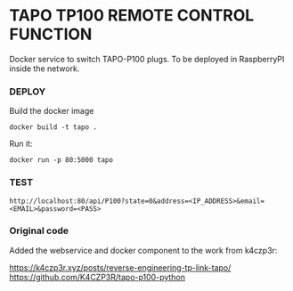# TAPO TP100 REMOTE CONTROL FUNCTION
Docker service to switch TAPO-P100 plugs. To be deployed in RaspberryPI inside the network.

### DEPLOY

Build the docker image

```
docker build -t tapo .
```

Run it:

```
docker run -p 80:5000 tapo
```

### TEST

```
http://localhost:80/api/P100?state=0&address=<IP_ADDRESS>&email=<EMAIL>&password=<PASS>
```

### Original code

Added the webservice and docker component to the work from k4czp3r:

https://k4czp3r.xyz/posts/reverse-engineering-tp-link-tapo/
https://github.com/K4CZP3R/tapo-p100-python